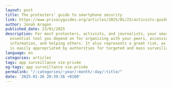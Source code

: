 ```yaml
---
layout: post
title: The protesters' guide to smartphone security
link: https://www.privacyguides.org/articles/2025/01/23/activists-guide-securing-your-smartphone/
author: Jonah Aragon
published_date: 23/01/2025
description: For most protesters, activists, and journalists, your smartphone is an
  essential tool you depend on for organizing with your peers, accessing and distributing
  information, and helping others. It also represents a great risk, as a tool that
  is easily appropriated by authorities for targeted and mass surveillance.
language: en
categories: articles
tags: app surveillance vie-privée
og-tags: app surveillance vie-privée
permalink: "/:categories/:year/:month/:day/:title/"
date: '2025-01-26 20:39:36 +0100'
---
```

